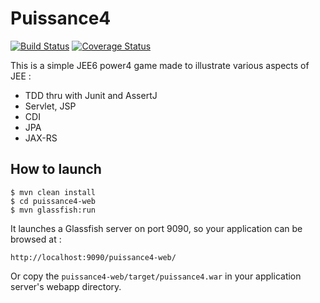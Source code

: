 # Puissance4

[![Build Status](https://travis-ci.org/dmetzler/puissance4.png?branch=master)](https://travis-ci.org/dmetzler/puissance4)
[![Coverage Status](https://coveralls.io/repos/dmetzler/puissance4/badge.svg)](https://coveralls.io/r/dmetzler/puissance4)

This is a simple JEE6 power4 game made to illustrate various aspects of JEE :

 * TDD thru with Junit and AssertJ
 * Servlet, JSP 
 * CDI
 * JPA
 * JAX-RS
 

## How to launch

	$ mvn clean install
	$ cd puissance4-web
	$ mvn glassfish:run

It launches a Glassfish server on port 9090, so your application can be browsed at : 

	http://localhost:9090/puissance4-web/

Or copy the `puissance4-web/target/puissance4.war` in your application server's webapp directory.
